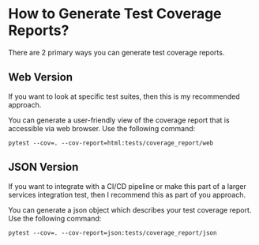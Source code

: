 # How to Generate Test Coverage Reports?

There are 2 primary ways you can generate test coverage reports.

## Web Version

If you want to look at specific test suites, then this is my recommended approach.

You can generate a user-friendly view of the coverage report that is accessible via web browser.
Use the following command:
```terminaloutput
pytest --cov=. --cov-report=html:tests/coverage_report/web
```

## JSON Version

If you want to integrate with a CI/CD pipeline or make this part of a larger services integration test, then I recommend this as part of you approach.

You can generate a json object which describes your test coverage report.
Use the following command:
```terminaloutput
pytest --cov=. --cov-report=json:tests/coverage_report/json
```
